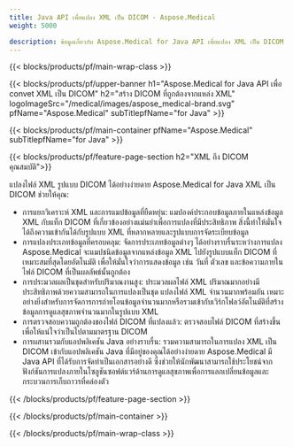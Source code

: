 ```yaml
---
title: Java API เพื่อแปลง XML เป็น DICOM - Aspose.Medical
weight: 5000

description: ข้อมูลเกี่ยวกับ Aspose.Medical for Java API เพื่อแปลง XML เป็น DICOM
---
```


{{< blocks/products/pf/main-wrap-class >}}

{{< blocks/products/pf/upper-banner h1="Aspose.Medical for Java API เพื่อ convet XML เป็น DICOM" h2="สร้าง DICOM ที่ถูกต้องจากแหล่ง XML" logoImageSrc="/medical/images/aspose_medical-brand.svg" pfName="Aspose.Medical" subTitlepfName="for Java" >}}

{{< blocks/products/pf/main-container pfName="Aspose.Medical" subTitlepfName="for Java" >}}

{{< blocks/products/pf/feature-page-section h2="XML ถึง DICOM คุณสมบัติ">}}

<p>แปลงไฟล์ XML รูปแบบ DICOM ได้อย่างง่ายดาย Aspose.Medical for Java XML เป็น DICOM ช่วยให้คุณ:</p>

<ul>
<li>การแยกวิเคราะห์ XML และการแมปข้อมูลที่ยืดหยุ่น: แมปองค์ประกอบข้อมูลภายในแหล่งข้อมูล XML กับแท็ก DICOM ที่เกี่ยวข้องอย่างแม่นยําเพื่อการแปลงที่มีประสิทธิภาพ สิ่งนี้ทําให้มั่นใจได้ถึงความเข้ากันได้กับรูปแบบ XML ที่หลากหลายและรูปแบบการจัดระเบียบข้อมูล</li>
<li>การแปลงประเภทข้อมูลที่ครอบคลุม: จัดการประเภทข้อมูลต่างๆ ได้อย่างราบรื่นระหว่างการแปลง Aspose.Medical จะแมปชนิดข้อมูลจากแหล่งข้อมูล XML ไปยังรูปแบบแท็ก DICOM ที่เหมาะสมที่สุดโดยอัตโนมัติ เพื่อให้มั่นใจว่าการแสดงข้อมูล เช่น วันที่ ตัวเลข และข้อความภายในไฟล์ DICOM ที่เป็นผลลัพธ์นั้นถูกต้อง</li>
<li>การประมวลผลเป็นชุดสําหรับปริมาณงานสูง: ประมวลผลไฟล์ XML ปริมาณมากอย่างมีประสิทธิภาพด้วยความสามารถในการแปลงเป็นชุด แปลงไฟล์ XML จํานวนมากพร้อมกัน เหมาะอย่างยิ่งสําหรับการจัดการการถ่ายโอนข้อมูลจํานวนมากหรือรวมเข้ากับเวิร์กโฟลว์อัตโนมัติที่สร้างข้อมูลการดูแลสุขภาพจํานวนมากในรูปแบบ XML</li>
<li>การตรวจสอบความถูกต้องของไฟล์ DICOM ที่แปลงแล้ว: ตรวจสอบไฟล์ DICOM ที่สร้างขึ้นเพื่อให้แน่ใจว่าเป็นไปตามมาตรฐาน DICOM</li>
<li>การผสานรวมกับแอปพลิเคชัน Java อย่างราบรื่น: รวมความสามารถในการแปลง XML เป็น DICOM เข้ากับแอปพลิเคชัน Java ที่มีอยู่ของคุณได้อย่างง่ายดาย Aspose.Medical มี Java API ที่ได้รับการจัดทําเป็นเอกสารอย่างดี ซึ่งช่วยให้นักพัฒนาสามารถใช้ประโยชน์จากฟังก์ชันการแปลงภายในโซลูชันซอฟต์แวร์ด้านการดูแลสุขภาพเพื่อการแลกเปลี่ยนข้อมูลและกระบวนการเก็บถาวรที่คล่องตัว</li>
</ul>

{{< /blocks/products/pf/feature-page-section >}}

{{< /blocks/products/pf/main-container >}}

{{< /blocks/products/pf/main-wrap-class >}}